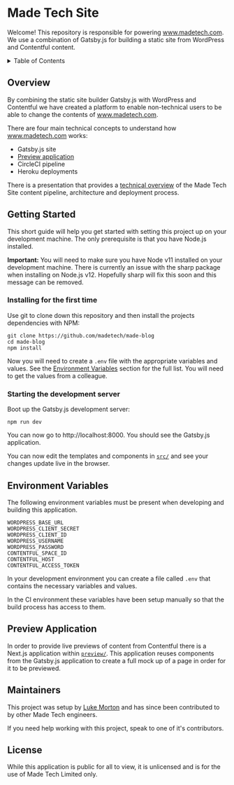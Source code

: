 # Made Tech Site

Welcome! This repository is responsible for powering www.madetech.com. We use a combination of Gatsby.js for building a static site from WordPress and Contentful content.

<details>
  <summary>Table of Contents</summary>

  - [Overview](#overview)
  - [Getting Started](#getting-started)
  - [Environment Variables](#environment-variables)
  - [Preview Application](#preview-application)
  - [Get Help from Maintainers](#maintainers)
  - [License](#license)
</details>

## Overview

By combining the static site builder Gatsby.js with WordPress and Contentful we have created a platform to enable non-technical users to be able to change the contents of www.madetech.com.

There are four main technical concepts to understand how www.madetech.com works:

- Gatsby.js site
- [Preview application](#preview-application)
- CircleCI pipeline
- Heroku deployments

There is a presentation that provides a [technical overview](https://docs.google.com/presentation/d/1gvLGlfNV3dPTr7EXeXm_Jy1wPhTjLAQfMFGNR2qtSnM/edit#slide=id.g59303a9326_0_296) of the Made Tech Site content pipeline, architecture and deployment process.

## Getting Started

This short guide will help you get started with setting this project up on your development machine. The only prerequisite is that you have Node.js installed.

**Important:** You will need to make sure you have Node v11 installed on your development machine. There is currently an issue with the sharp package when installing on Node.js v12. Hopefully sharp will fix this soon and this message can be removed.

### Installing for the first time

Use git to clone down this repository and then install the projects dependencies with NPM:

```
git clone https://github.com/madetech/made-blog
cd made-blog
npm install
```

Now you will need to create a `.env` file with the appropriate variables and values. See the [Environment Variables](#environment-variables) section for the full list. You will need to get the values from a colleague.

### Starting the development server

Boot up the Gatsby.js development server:

```
npm run dev
```

You can now go to http://localhost:8000. You should see the Gatsby.js application.

You can now edit the templates and components in [`src/`](src/) and see your changes update live in the browser.

## Environment Variables

The following environment variables must be present when developing and building this application.

```
WORDPRESS_BASE_URL
WORDPRESS_CLIENT_SECRET
WORDPRESS_CLIENT_ID
WORDPRESS_USERNAME
WORDPRESS_PASSWORD
CONTENTFUL_SPACE_ID
CONTENTFUL_HOST
CONTENTFUL_ACCESS_TOKEN
```

In your development environment you can create a file called `.env` that contains the necessary variables and values.

In the CI environment these variables have been setup manually so that the build process has access to them.

## Preview Application

In order to provide live previews of content from Contentful there is a Next.js application within [`preview/`](preview/). This application reuses components from the Gatsby.js application to create a full mock up of a page in order for it to be previewed.

## Maintainers

This project was setup by [Luke Morton](luke@madetech.com) and has since been contributed to by other Made Tech engineers.

If you need help working with this project, speak to one of it's contributors.

## License

While this application is public for all to view, it is unlicensed and is for the use of Made Tech Limited only.
